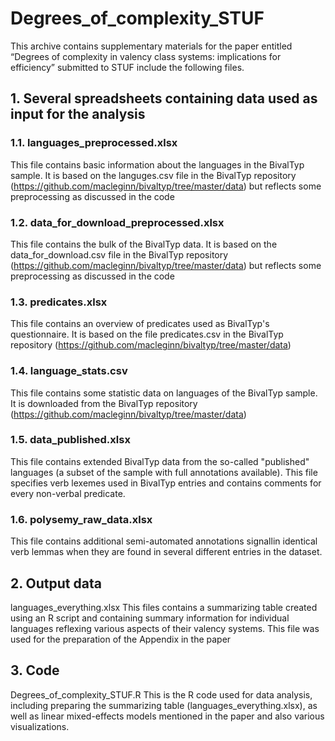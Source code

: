 # Degrees_of_complexity_STUF

This archive contains supplementary materials for the paper entitled “Degrees of complexity in valency class systems: implications for efficiency” submitted to STUF include the following files.

## 1. Several spreadsheets containing data used as input for the analysis

### 1.1. languages_preprocessed.xlsx

This file contains basic information about the languages in the BivalTyp sample. It is based on the languges.csv file in the BivalTyp repository (https://github.com/macleginn/bivaltyp/tree/master/data) but reflects some preprocessing as discussed in the code

### 1.2. data_for_download_preprocessed.xlsx

This file contains the bulk of the BivalTyp data. It is based on the data_for_download.csv file in the BivalTyp repository (https://github.com/macleginn/bivaltyp/tree/master/data) but reflects some preprocessing as discussed in the code

### 1.3. predicates.xlsx

This file contains an overview of predicates used as BivalTyp's questionnaire. It is based on the file predicates.csv in the BivalTyp repository (https://github.com/macleginn/bivaltyp/tree/master/data)

### 1.4. language_stats.csv
This file contains some statistic data on languages of the BivalTyp sample. It is downloaded from the BivalTyp repository (https://github.com/macleginn/bivaltyp/tree/master/data) 

### 1.5. data_published.xlsx
This file contains extended BivalTyp data from the so-called "published" languages (a subset of the sample with full annotations available). This file specifies verb lexemes used in BivalTyp entries and contains comments for every non-verbal predicate.

### 1.6. polysemy_raw_data.xlsx
This file contains additional semi-automated annotations signallin identical verb lemmas when they are found in several different entries in the dataset.

## 2. Output data
languages_everything.xlsx
This files contains a summarizing table created using an R script and containing summary information for individual languages reflexing various aspects of their valency systems. This file was used for the preparation of the Appendix in the paper

## 3. Code
Degrees_of_complexity_STUF.R
This is the R code used for data analysis, including preparing the summarizing table (languages_everything.xlsx), as well as linear mixed-effects models mentioned in the paper and also various visualizations.
